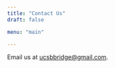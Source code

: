 ```yaml
---
title: "Contact Us"
draft: false

menu: "main"

---
```


Email us at [ucsbbridge@gmail.com](mailto:ucsbbridge@gmail.com).